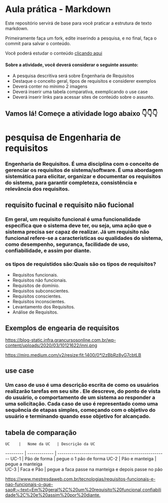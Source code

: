 # Aula prática - Markdown

Este repositório servirá de base para você praticar a estrutura de texto markdown. 

Primeiramente faça um fork, edite inserindo a pesquisa, e no final, faça o commit para salvar o conteúdo.

Você poderá estudar o conteúdo [clicando aqui](https://docs.pipz.com/central-de-ajuda/learning-center/guia-basico-de-markdown#open)

#### Sobre a atividade, você deverá considerar o seguinte assunto:

- A pesquisa descritiva será sobre Engenharia de Requisitos
- Destaque o conceito geral, tipos de requisitos e considerer exemplos
- Deverá conter no mínimo 2 imagens
- Deverá inserir uma tabela comparativa, exemplicando o use case
- Deverá inserir links para acessar sites de conteúdo sobre o assunto.


## Vamos lá! Começe a atividade logo abaixo 👇👇👇

# **pesquisa de Engenharia de requisitos**  

### Engenharia de Requisitos. É uma disciplina com o conceito de gerenciar os requisitos de sistema/software. É uma abordagem sistemática para elicitar, organizar e documentar os requisitos do sistema, para garantir completeza, consistência e relevância dos requisitos.

## **requisito fucinal e requisito não fucional**
### Em geral, um requisito funcional é uma funcionalidade específica que o sistema deve ter, ou seja, uma ação que o sistema precisa ser capaz de realizar. Já um requisito não funcional refere-se a características ou qualidades do sistema, como desempenho, segurança, facilidade de uso, confiabilidade, e assim por diante.

### os tipos de requistidos são:Quais são os tipos de requisitos?
* Requisitos funcionais.
* Requisitos não funcionais.
* Requisitos de domínio.
* Requisitos subconscientes.
* Requisitos conscientes.
* Requisitos inconscientes.
* Levantamento dos Requisitos.
* Análise de Requisitos.

## **Exemplos de engearia de requisitos**
  
  <https://blog-static.infra.grancursosonline.com.br/wp-content/uploads/2020/03/10121622/inni.png>

  <https://miro.medium.com/v2/resize:fit:1400/0*l2zBbRz8yG7cbtLB>


## **use case**

### Um caso de uso é uma descrição escrita de como os usuários realizarão tarefas em seu site . Ele descreve, do ponto de vista do usuário, o comportamento de um sistema ao responder a uma solicitação. Cada caso de uso é representado como uma sequência de etapas simples, começando com o objetivo do usuário e terminando quando esse objetivo for alcançado.

## **tabela de comparação**
    UC    |   Nome da UC   | Descrição da UC
--------- | -------------  | ------------------------------------------------------
  UC-1    | Pão de forma   | pegue o 1 pão de forma 
  UC-2    | Pão e manteiga | pegue a manteiga  
  UC-3    | Faca e Pão     | pegue a faca passe na manteiga e depois passe no pão 

  <https://www.mestresdaweb.com.br/tecnologias/requisitos-funcionais-e-nao-funcionais-o-que-sao#:~:text=Em%20geral%2C%20um%20requisito%20funcional,confiabilidade%2C%20e%20assim%20por%20diante.>
 
